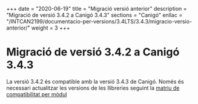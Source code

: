 +++
date        = "2020-06-19"
title       = "Migració versió anterior"
description = "Migració de versió 3.4.2 a Canigó 3.4.3"
sections    = "Canigó"
enllac		= "/INTCAN2199/documentacio-per-versions/3.4LTS/3.4.3/migracio-versio-anterior/"
weight		= 3
+++

# Migració de versió 3.4.2 a Canigó 3.4.3

La versió 3.4.2 és compatible amb la versió 3.4.3 de Canigó. Només és necessari actualitzar les versions de les llibreries seguint la [matriu de compatibilitat per mòdul](/INTCAN2199/documentacio-per-versions/3.4LTS/3.4.3/moduls/compatibilitat-per-modul/)